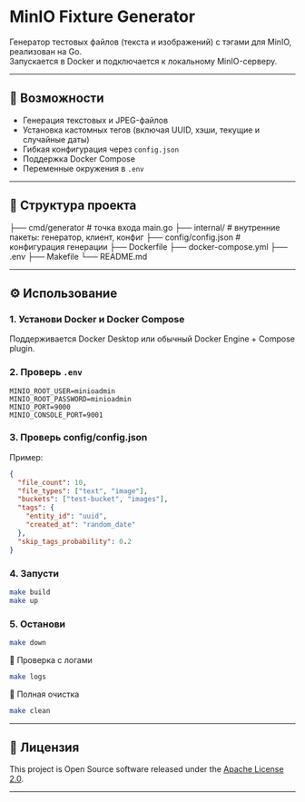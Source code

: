 # MinIO Fixture Generator

Генератор тестовых файлов (текста и изображений) с тэгами для MinIO, реализован на Go.  
Запускается в Docker и подключается к локальному MinIO-серверу.

---

## 🧰 Возможности

- Генерация текстовых и JPEG-файлов
- Установка кастомных тегов (включая UUID, хэши, текущие и случайные даты)
- Гибкая конфигурация через `config.json`
- Поддержка Docker Compose
- Переменные окружения в `.env`

---

## 📁 Структура проекта

├── cmd/generator # точка входа main.go
├── internal/ # внутренние пакеты: генератор, клиент, конфиг
├── config/config.json # конфигурация генерации
├── Dockerfile
├── docker-compose.yml
├── .env
├── Makefile
└── README.md


---

## ⚙️ Использование

### 1. Установи Docker и Docker Compose

Поддерживается Docker Desktop или обычный Docker Engine + Compose plugin.

### 2. Проверь `.env`

```env
MINIO_ROOT_USER=minioadmin
MINIO_ROOT_PASSWORD=minioadmin
MINIO_PORT=9000
MINIO_CONSOLE_PORT=9001
```

### 3. Проверь config/config.json
Пример: 
```json
{
  "file_count": 10,
  "file_types": ["text", "image"],
  "buckets": ["test-bucket", "images"],
  "tags": {
    "entity_id": "uuid",
    "created_at": "random_date"
  },
  "skip_tags_probability": 0.2
}

```

### 4. Запусти
```bash
make build
make up
```

### 5. Останови
```bash
make down
```

🧪 Проверка с логами
```bash
make logs
```


🧹 Полная очистка
```bash
make clean
```

---

## 📜 Лицензия

This project is Open Source software released under the [Apache License 2.0](http://www.apache.org/licenses/LICENSE-2.0).

---
